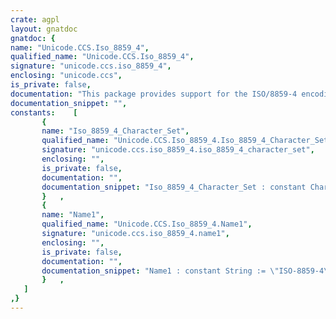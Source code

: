 ```yaml
---
crate: agpl
layout: gnatdoc
gnatdoc: {
name: "Unicode.CCS.Iso_8859_4",
qualified_name: "Unicode.CCS.Iso_8859_4",
signature: "unicode.ccs.iso_8859_4",
enclosing: "unicode.ccs",
is_private: false,
documentation: "This package provides support for the ISO/8859-4 encoding.\nSome letters were added to the ISO-8859-4 to support languages such as\nEstonian, Latvian and Lithuanian. It is an incomplete precursor of the\nLatin 6 set.",
documentation_snippet: "",
constants:    [
       {
       name: "Iso_8859_4_Character_Set",
       qualified_name: "Unicode.CCS.Iso_8859_4.Iso_8859_4_Character_Set",
       signature: "unicode.ccs.iso_8859_4.iso_8859_4_character_set",
       enclosing: "",
       is_private: false,
       documentation: "",
       documentation_snippet: "Iso_8859_4_Character_Set : constant Character_Set :=\n  (To_Unicode => To_Unicode'Access,\n   To_CS      => To_Iso_8859_4'Access);",
       }   ,
       {
       name: "Name1",
       qualified_name: "Unicode.CCS.Iso_8859_4.Name1",
       signature: "unicode.ccs.iso_8859_4.name1",
       enclosing: "",
       is_private: false,
       documentation: "",
       documentation_snippet: "Name1 : constant String := \"ISO-8859-4\";",
       }   ,
   ]
,}
---
```

